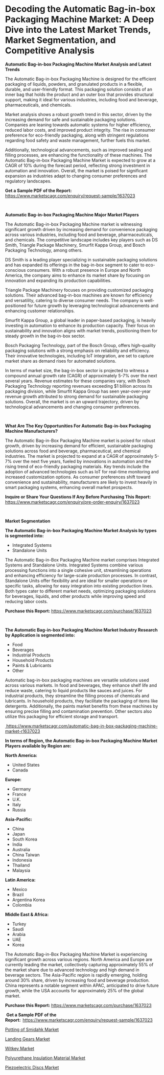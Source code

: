 <p><h1>Decoding the Automatic Bag-in-box Packaging Machine Market: A Deep Dive into the Latest Market Trends, Market Segmentation, and Competitive Analysis</h1></p><p><strong>Automatic Bag-in-box Packaging Machine Market Analysis and Latest Trends</strong></p>
<p><p>The Automatic Bag-in-box Packaging Machine is designed for the efficient packaging of liquids, powders, and granulated products in a flexible, durable, and user-friendly format. This packaging solution consists of an inner bag that holds the product and an outer box that provides structural support, making it ideal for various industries, including food and beverage, pharmaceuticals, and chemicals. </p><p>Market analysis shows a robust growth trend in this sector, driven by the increasing demand for safe and sustainable packaging solutions. Companies are leaning towards automatic systems for higher efficiency, reduced labor costs, and improved product integrity. The rise in consumer preference for eco-friendly packaging, along with stringent regulations regarding food safety and waste management, further fuels this market.</p><p>Additionally, technological advancements, such as improved sealing and filling processes, are enhancing the functionality of these machines. The Automatic Bag-in-box Packaging Machine Market is expected to grow at a CAGR of 10% during the forecast period, reflecting strong investment in automation and innovation. Overall, the market is poised for significant expansion as industries adapt to changing consumer preferences and regulatory landscapes.</p></p>
<p><strong>Get a Sample PDF of the Report:&nbsp;</strong> <a href="https://www.marketscagr.com/enquiry/request-sample/1637023?utm_campaign=2008&utm_medium=2&utm_source=Github&utm_content=ia&utm_term=27122024&utm_id=automatic-bag-in-box-packaging-machine">https://www.marketscagr.com/enquiry/request-sample/1637023</a></p>
<p>&nbsp;</p>
<p><strong>Automatic Bag-in-box Packaging Machine Major Market Players</strong></p>
<p><p>The Automatic Bag-in-box Packaging Machine market is witnessing significant growth driven by increasing demand for convenience packaging across various industries, including food and beverage, pharmaceuticals, and chemicals. The competitive landscape includes key players such as DS Smith, Triangle Package Machinery, Smurfit Kappa Group, and Bosch Packaging Technology, among others.</p><p>DS Smith is a leading player specializing in sustainable packaging solutions and has expanded its offerings in the bag-in-box segment to cater to eco-conscious consumers. With a robust presence in Europe and North America, the company aims to enhance its market share by focusing on innovation and expanding its production capabilities.</p><p>Triangle Package Machinery focuses on providing customized packaging solutions. Their advanced bag-in-box machines are known for efficiency and versatility, catering to diverse consumer needs. The company is well-positioned for future growth by leveraging technological advancements and enhancing customer relationships.</p><p>Smurfit Kappa Group, a global leader in paper-based packaging, is heavily investing in automation to enhance its production capacity. Their focus on sustainability and innovation aligns with market trends, positioning them for steady growth in the bag-in-box sector.</p><p>Bosch Packaging Technology, part of the Bosch Group, offers high-quality packaging solutions with a strong emphasis on reliability and efficiency. Their innovative technologies, including IoT integration, are set to capture market share as demand rises for automated solutions.</p><p>In terms of market size, the bag-in-box sector is projected to witness a compound annual growth rate (CAGR) of approximately 5-7% over the next several years. Revenue estimates for these companies vary, with Bosch Packaging Technology reporting revenues exceeding $1 billion across its packaging division, while Smurfit Kappa Group has seen year-over-year revenue growth attributed to strong demand for sustainable packaging solutions. Overall, the market is on an upward trajectory, driven by technological advancements and changing consumer preferences.</p></p>
<p>&nbsp;</p>
<p><strong>What Are The Key Opportunities For Automatic Bag-in-box Packaging Machine Manufacturers?</strong></p>
<p><p>The Automatic Bag-in-Box Packaging Machine market is poised for robust growth, driven by increasing demand for efficient, sustainable packaging solutions across food and beverage, pharmaceutical, and chemical industries. The market is projected to expand at a CAGR of approximately 5-7% over the next five years, fueled by innovations in automation and the rising trend of eco-friendly packaging materials. Key trends include the adoption of advanced technologies such as IoT for real-time monitoring and increased customization options. As consumer preferences shift toward convenience and sustainability, manufacturers are likely to invest heavily in smart packaging systems, enhancing overall market prospects.</p></p>
<p><strong>Inquire or Share Your Questions If Any Before Purchasing This Report:</strong> <a href="https://www.marketscagr.com/enquiry/pre-order-enquiry/1637023?utm_campaign=2008&utm_medium=2&utm_source=Github&utm_content=ia&utm_term=27122024&utm_id=automatic-bag-in-box-packaging-machine">https://www.marketscagr.com/enquiry/pre-order-enquiry/1637023</a></p>
<p>&nbsp;</p>
<p><strong>Market Segmentation</strong></p>
<p><strong>The Automatic Bag-in-box Packaging Machine Market Analysis by types is segmented into:</strong></p>
<p><ul><li>Integrated Systems</li><li>Standalone Units</li></ul></p>
<p><p>The Automatic Bag-in-Box Packaging Machine market comprises Integrated Systems and Standalone Units. Integrated Systems combine various processing functions into a single cohesive unit, streamlining operations and enhancing efficiency for large-scale production processes. In contrast, Standalone Units offer flexibility and are ideal for smaller operations or specific tasks, allowing for easy integration into existing production lines. Both types cater to different market needs, optimizing packaging solutions for beverages, liquids, and other products while improving speed and reducing labor costs.</p></p>
<p><strong>Purchase this Report:&nbsp;</strong><a href="https://www.marketscagr.com/purchase/1637023?utm_campaign=2008&utm_medium=2&utm_source=Github&utm_content=ia&utm_term=27122024&utm_id=automatic-bag-in-box-packaging-machine">https://www.marketscagr.com/purchase/1637023</a></p>
<p>&nbsp;</p>
<p><strong>The Automatic Bag-in-box Packaging Machine Market Industry Research by Application is segmented into:</strong></p>
<p><ul><li>Food</li><li>Beverages</li><li>Industrial Products</li><li>Household Products</li><li>Paints & Lubricants</li><li>Other</li></ul></p>
<p><p>Automatic bag-in-box packaging machines are versatile solutions used across various markets. In food and beverages, they enhance shelf life and reduce waste, catering to liquid products like sauces and juices. For industrial products, they streamline the filling process of chemicals and lubricants. In household products, they facilitate the packaging of items like detergents. Additionally, the paints market benefits from these machines by ensuring precise filling and contamination prevention. Other sectors also utilize this packaging for efficient storage and transport.</p></p>
<p><a href="https://www.marketscagr.com/automatic-bag-in-box-packaging-machine-market-r1637023?utm_campaign=2008&utm_medium=2&utm_source=Github&utm_content=ia&utm_term=27122024&utm_id=automatic-bag-in-box-packaging-machine">&nbsp;https://www.marketscagr.com/automatic-bag-in-box-packaging-machine-market-r1637023</a></p>
<p><strong>In terms of Region, the Automatic Bag-in-box Packaging Machine Market Players available by Region are:</strong></p>
<p>
    <p> <strong> North America: </strong>
        <ul>
            <li>United States</li>
            <li>Canada</li>
        </ul>
        </p> 
    <p> <strong> Europe: </strong>
        <ul>
            <li>Germany</li>
            <li>France</li>
            <li>U.K.</li>
            <li>Italy</li>
            <li>Russia</li>
        </ul>
        </p> 
    <p> <strong> Asia-Pacific: </strong>
        <ul>
            <li>China</li>
            <li>Japan</li>
            <li>South Korea</li>
            <li>India</li>
            <li>Australia</li>
            <li>China Taiwan</li>
            <li>Indonesia</li>
            <li>Thailand</li>
            <li>Malaysia</li>
        </ul>
        </p> 
    <p> <strong> Latin America: </strong>
        <ul>
            <li>Mexico</li>
            <li>Brazil</li>
            <li>Argentina Korea</li>
            <li>Colombia</li>
        </ul>
        </p> 
    <p> <strong> Middle East & Africa: </strong>
        <ul>
            <li>Turkey</li>
            <li>Saudi</li>
            <li>Arabia</li>
            <li>UAE</li>
            <li>Korea</li>
        </ul>
    </p>
    </p>
<p><p>The Automatic Bag-in-Box Packaging Machine Market is experiencing significant growth across various regions. North America and Europe are currently leading the market, collectively capturing approximately 55% of the market share due to advanced technology and high demand in beverage sectors. The Asia-Pacific region is rapidly emerging, holding around 30% share, driven by increasing food and beverage production. China represents a notable segment within APAC, anticipated to drive future growth, while the USA accounts for approximately 25% of the global market.</p></p>
<p><strong>Purchase this Report: </strong><a href="https://www.marketscagr.com/purchase/1637023?utm_campaign=2008&utm_medium=2&utm_source=Github&utm_content=ia&utm_term=27122024&utm_id=automatic-bag-in-box-packaging-machine">https://www.marketscagr.com/purchase/1637023</a></p>
<p>&nbsp;<strong>Get a Sample PDF of the Report:&nbsp;&nbsp;</strong><a href="https://www.marketscagr.com/enquiry/request-sample/1637023?utm_campaign=2008&utm_medium=2&utm_source=Github&utm_content=ia&utm_term=27122024&utm_id=automatic-bag-in-box-packaging-machine">https://www.marketscagr.com/enquiry/request-sample/1637023</a></p>
<p><strong></strong></p>
<p><p><a href="https://www.linkedin.com/pulse/potting-smidahk-market-outlook-report-insights-growth-opportunities-gnc6e?utm_campaign=2008&utm_medium=2&utm_source=Github&utm_content=ia&utm_term=27122024&utm_id=automatic-bag-in-box-packaging-machine">Potting of Smidahk Market</a></p><p><a href="https://www.linkedin.com/pulse/landing-gears-market-development-top-players-projected-size-growth-ku2sf?utm_campaign=2008&utm_medium=2&utm_source=Github&utm_content=ia&utm_term=27122024&utm_id=automatic-bag-in-box-packaging-machine">Landing Gears Market</a></p><p><a href="https://www.linkedin.com/pulse/comprehensive-analysis-witkey-market-20242031-projected-growth-wolff?utm_campaign=2008&utm_medium=2&utm_source=Github&utm_content=ia&utm_term=27122024&utm_id=automatic-bag-in-box-packaging-machine">Witkey Market</a></p><p><a href="https://www.linkedin.com/pulse/polyurethane-insulation-material-market-report-in-depth-analysis-wrqme?utm_campaign=2008&utm_medium=2&utm_source=Github&utm_content=ia&utm_term=27122024&utm_id=automatic-bag-in-box-packaging-machine">Polyurethane Insulation Material Market</a></p><p><a href="https://www.linkedin.com/pulse/piezoelectric-discs-market-report-based-its-anticipated-62-cagr-g8yxf?utm_campaign=2008&utm_medium=2&utm_source=Github&utm_content=ia&utm_term=27122024&utm_id=automatic-bag-in-box-packaging-machine">Piezoelectric Discs Market</a></p></p>